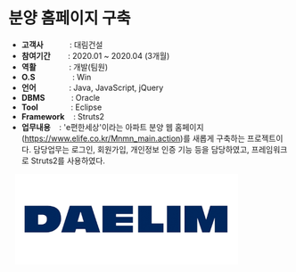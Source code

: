 # 분양 홈페이지 구축

- <b>고객사</b></span>&nbsp;&nbsp;&nbsp;&nbsp;&nbsp;&nbsp;&nbsp;&nbsp;&nbsp;&nbsp;&nbsp;&nbsp;: 대림건설
- <b>참여기간</b>&nbsp;&nbsp;&nbsp;&nbsp;&nbsp;&nbsp;&nbsp;&nbsp;: 2020.01 ~ 2020.04 (3개월)
- <b>역활</b>&nbsp;&nbsp;&nbsp;&nbsp;&nbsp;&nbsp;&nbsp;&nbsp;&nbsp;&nbsp;&nbsp;&nbsp;&nbsp;&nbsp;&nbsp;: 개발(팀원)
- <b>O.S</b>&nbsp;&nbsp;&nbsp;&nbsp;&nbsp;&nbsp;&nbsp;&nbsp;&nbsp;&nbsp;&nbsp;&nbsp;&nbsp;&nbsp;&nbsp;&nbsp; : Win
- <b>언어</b>&nbsp;&nbsp;&nbsp;&nbsp;&nbsp;&nbsp;&nbsp;&nbsp;&nbsp;&nbsp;&nbsp;&nbsp;&nbsp;&nbsp; : Java, JavaScript, jQuery
- <b>DBMS</b>&nbsp;&nbsp;&nbsp;&nbsp;&nbsp;&nbsp;&nbsp;&nbsp;&nbsp;&nbsp;&nbsp;&nbsp;: Oracle
- <b>Tool</b>&nbsp;&nbsp;&nbsp;&nbsp;&nbsp;&nbsp;&nbsp;&nbsp;&nbsp;&nbsp;&nbsp;&nbsp;&nbsp;&nbsp;&nbsp;: Eclipse
- <b>Framework</b>&nbsp;&nbsp;&nbsp;&nbsp;: Struts2
- <b>업무내용</b>&nbsp;&nbsp;&nbsp;&nbsp;: 'e편한세상'이라는 아파트 분양 웹 홈페이지(https://www.elife.co.kr/Mnmn_main.action)를 새롭게 구축하는 프로젝트이다. 담당업무는 로그인, 회원가입, 개인정보 인증 기능 등을 담당하였고, 프레임워크로 Struts2를 사용하였다.

&nbsp;&nbsp;&nbsp;<img src="projects/daelim.png" width="400">

